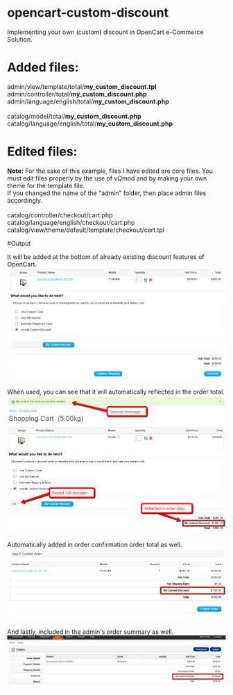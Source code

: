 # opencart-custom-discount
Implementing your own (custom) discount in OpenCart e-Commerce Solution.

# Added files:

admin/view/template/total/<b>my_custom_discount.tpl</b><br />
admin/controller/total/<b>my_custom_discount.php</b><br />
admin/language/english/total/<b>my_custom_discount.php</b><br />
<br />
catalog/model/total/<b>my_custom_discount.php</b><br />
catalog/language/english/total/<b>my_custom_discount.php</b>

# Edited files:
<b>Note:</b> For the sake of this example, files I have edited are core files.
You must edit files properly by the use of vQmod and by making your own theme for the template file.
<br />
If you changed the name of the "admin" folder, then place admin files accordingly.
<br /><br />
catalog/controller/checkout/cart.php<br />
catalog/language/english/checkout/cart.php<br />
catalog/view/theme/default/template/checkout/cart.tpl

#Output

It will be added at the bottom of already existing discount features of OpenCart.<br />
![alt text](screenshots/opencart-custom-discount-01.png "Included in checkout screen")
<br />
<br />
When used, you can see that it will automatically reflected in the order total.
<br />
![alt text](screenshots/opencart-custom-discount-02.png "Included in order total")
<br />
<br />
Automatically added in order confirmation order total as well.
<br />
![alt text](screenshots/opencart-custom-discount-03.png "Included in confirmation order total")
<br />
<br />
And lastly, included in the admin's order summary as well.
<br />
![alt text](screenshots/opencart-custom-discount-04.png "Included in admin order summary")